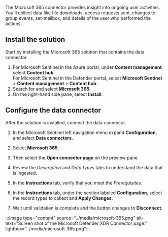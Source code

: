 The Microsoft 365 connector provides insight into ongoing user activities. You'll collect data like file downloads, access requests sent, changes to group events, set-mailbox, and details of the user who performed the actions.​

## Install the solution

Start by installing the Microsoft 365 solution that contains the data connector. 

1. For Microsoft Sentinel in the Azure portal, under **Content management**, select **Content hub**. <br>For Microsoft Sentinel in the Defender portal, select **Microsoft Sentinel** > **Content management** > **Content hub**.
1. Search for and select **Microsoft 365**.
1. On the right-hand side pane, select **Install**.
 
## Configure the data connector

After the solution is installed, connect the data connector.

1. In the Microsoft Sentinel left navigation menu expand **Configuration**,  and select **Data connectors**.

1. Select **Microsoft 365**.

1. Then select the **Open connector page** on the preview pane.

1. Review the *Description* and *Data types* tabs to understand the data that is ingested.

1. In the **Instructions** tab, verify that you meet the *Prerequisites*.

1. In the **Instructions** tab, under the section labeled **Configuration**, select the record types to collect and **Apply Changes**.

1. Wait until validation is complete and the button changes to **Disconnect**.

:::image type="content" source="../media/microsoft-365.png" alt-text="Screen shot of the Microsoft Defender XDR Connector page." lightbox="../media/microsoft-365.png":::

